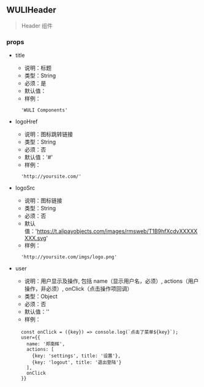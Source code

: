 <!--
@Author: SplendourHui
@Date:   2016-05-11 11:07
@Last modified by:   SplendourHui
@Last modified time: 2016-05-16 14:53
-->



## WULIHeader

> Header 组件

### props

- title
  - 说明：标题
  - 类型：String
  - 必须：是
  - 默认值：
  - 样例：
  ```
    'WULI Components'
  ```

- logoHref
  - 说明：图标跳转链接
  - 类型：String
  - 必须：否
  - 默认值：'#'
  - 样例：
  ```
    'http://yoursite.com/'
  ```

- logoSrc
  - 说明：图标链接
  - 类型：String
  - 必须：否
  - 默认值：'https://t.alipayobjects.com/images/rmsweb/T1B9hfXcdvXXXXXXXX.svg'
  - 样例：
  ```
    'http://yoursite.com/imgs/logo.png'
  ```

- user
  - 说明：用户显示及操作, 包括 name（显示用户名，必须）, actions（用户操作，非必须）, onClick（点击操作项回调）
  - 类型：Object
  - 必须：否
  - 默认值：''
  - 样例：
  ```
    const onClick = ({key}) => console.log(`点击了菜单${key}`);
    user={{
      name: '郑南辉',
      actions: [
        {key: 'settings', title: '设置'},
        {key: 'logout', title: '退出登陆'}
      ],
      onClick
    }}
  ```
